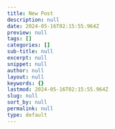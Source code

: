 ```yaml
---
title: New Post
description: null
date: 2024-05-16T02:15:55.964Z
preview: null
tags: []
categories: []
sub-title: null
excerpt: null
snippet: null
author: null
layout: null
keywords: {}
lastmod: 2024-05-16T02:15:55.964Z
slug: null
sort_by: null
permalink: null
type: default
---
```

